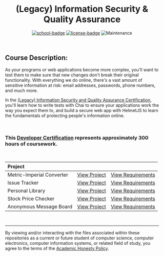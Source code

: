 <div align="center">

# (Legacy) Information Security & Quality Assurance

[![school-badge]][course-link]
[![license-badge]][LICENSE]
![Maintenance](https://img.shields.io/maintenance/no/2018?style=for-the-badge)

</div>

<br>

## Course Description:
As your programs or web applications become more complex, you'll want to test them to make sure that new changes don't break their original functionality. With everything we do online, there's a vast amount of sensitive information at risk: email addresses, passwords, phone numbers, and much more.

In the [(Legacy) Information Security and Quality Assurance Certification][course-link], you'll learn how to write tests with Chai to ensure your applications work the way you expect them to, and build a secure web app with HelmetJS to learn the fundamentals of protecting people's information online.

<br>

### This [Developer Certification] represents approximately 300 hours of coursework.

<br>

| Project                   |                        |                            |
| :------------------------ | :--------------------- | :------------------------- |
| Metric-Imperial Converter | [View Project][proj01] | [View Requirements][req01] |
| Issue Tracker             | [View Project][proj02] | [View Requirements][req02] |
| Personal Library          | [View Project][proj03] | [View Requirements][req03] |
| Stock Price Checker       | [View Project][proj04] | [View Requirements][req04] |
| Anonymous Message Board   | [View Project][proj05] | [View Requirements][req05] |

<br>

---
By viewing and/or interacting with the files associated within these repositories as a current or future student of computer science, computer electronics, computer information systems, or related field of study, you agree to the terms of the [Academic Honesty Policy].

<!-- quick links -->
<!-- badge info -->
[school-badge]:https://img.shields.io/badge/free_Code_Camp-Security_&_Quality_Assurance-white?labelColor=006400&logo=freeCodeCamp&style=for-the-badge
[course-link]:https://www.freecodecamp.org/learn/information-security-and-quality-assurance/ "view on freeCodeCamp"
[license-badge]:https://img.shields.io/github/license/parasiticfrisk/information-security-and-quality-assurance?color=informational&style=for-the-badge
[LICENSE]:LICENSE "view license"
<!-- projects -->
[proj01]:https://cumbersome-band-dead.glitch.me "view on glitch"
[proj02]:https://outgoing-emphasized-cheque.glitch.me "view on glitch"
[proj03]:https://mini-buttered-darkness.glitch.me "view on glitch"
[proj04]:https://jungle-frill-traffic.glitch.me "view on glitch"
[proj05]:https://tidy-lush-society.glitch.me "view on glitch"
<!-- requirements -->
[req01]:https://www.freecodecamp.org/learn/information-security-and-quality-assurance/information-security-and-quality-assurance-projects/metric-imperial-converter "view on freeCodeCamp"
[req02]:https://www.freecodecamp.org/learn/information-security-and-quality-assurance/information-security-and-quality-assurance-projects/issue-tracker "view on freeCodeCamp"
[req03]:https://www.freecodecamp.org/learn/information-security-and-quality-assurance/information-security-and-quality-assurance-projects/personal-library "view on freeCodeCamp"
[req04]:https://www.freecodecamp.org/learn/information-security-and-quality-assurance/information-security-and-quality-assurance-projects/stock-price-checker "view on freeCodeCamp"
[req05]:https://www.freecodecamp.org/learn/information-security-and-quality-assurance/information-security-and-quality-assurance-projects/anonymous-message-board "view on freeCodeCamp"
<!-- misc -->
[Academic Honesty Policy]:./academic_honesty_policy "view policy"
[Developer Certification]:https://raw.githubusercontent.com/parasiticfrisk/information-security-and-quality-assurance/main/.github/information-security-and-quality-assurance.jpg?token=GHSAT0AAAAAABWHWQ5NGFJAPWN56URDW6JUYWCZPXA "view certificate"
